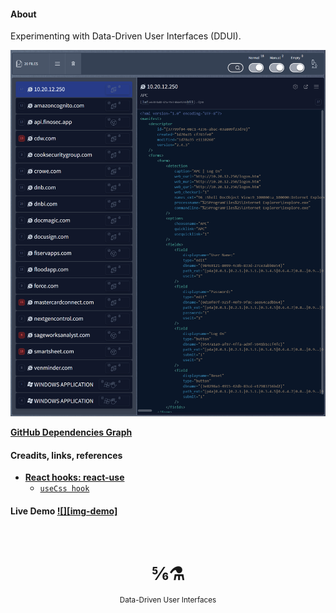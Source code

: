 #### About

Experimenting with Data-Driven User Interfaces (DDUI).

![](src/assets/previews/2022-08-14_16-24-05,highlight2.png)

[**GitHub Dependencies Graph**](https://github.com/maxzz/dropzone/network/dependencies)

<!-- 
[**Visualization** of npm package usage](https://octo-repo-visualization.vercel.app/?repo=maxzz%2Fdropzone)
* [Explore for yourself](https://githubnext.com/projects/repo-visualization#explore-for-yourself) (search 'maxzz/dropzone')
* [tw](https://twitter.com/GitHubNext/status/1423315150413705223)
* [API repo](https://api.github.com/repos/maxzz/dropzone)
* [API followers](https://api.github.com/users/maxzz/followers)
* [GH advanced seach: 'create-diagram extension:yml'](https://github.com/search?q=create-diagram+extension%3Ayml&type=Code&ref=advsearch&l=&l=)
-->

#### Creadits, links, references

- [**React hooks: react-use**](https://github.com/streamich/react-use)
    <!-- <a href="http://streamich.github.io/react-use"><img src="https://img.shields.io/badge/demos-🚀-green.svg" alt="demos" /></a> -->
  - [`useCss hook`](https://github.com/streamich/react-use/blob/master/docs/useCss.md)

<!-- <a href="http://streamich.github.io/react-use"><img src="https://img.shields.io/badge/demos-🚀-yellow.svg" alt="demos" /></a> -->
<!-- [img-demo]: https://img.shields.io/badge/demo-%20%20%20%F0%9F%9A%80-green.svg -->

#### Live Demo [![][img-demo]](https://maxzz.github.io/dropzone)


<!--
Tested project and now moved into 'not-used-now' src/components/UI/nun/nun.zip:

* from-radix-ui.tsx, UIDropdownMenuOrg.tsx - original example and component from radix-ui website

* UIDropdownMenuLaag.tsx - https://github.com/everweij/react-laag <- Hooks for positioning tooltips & popovers

* UIMultilineEdit.tsx - wrapper around DOM multiline edit control

* UISplitPane.ts, UISplitPane.css - https://github.com/tomkp/react-split-pane <- original split bar wo/ fixes

* Card/CardMenuOverlays.tsx - https://github.com/react-bootstrap/react-overlays
    Section2_Main.tsx:
        // import { CardMenuOverlays } from './Panel1_FilesList/Card/CardMenuOverlays';
        // import { CardMenu } from './Panel1_FilesList/Card/CardMenu';
        // import { Panel3_SelectedItems } from './Panel3_SelectedItems/Panel3_SelectedItems';
                {/* <CardMenuOverlays /> */}
                {/* <CardMenu /> */}
                {/* <Panel3_SelectedItems className="flex-none" /> */}

* https://github.com/wellyshen/react-cool-virtual

    folder useVirtual and

    Panel1_FilesList.tsx:
        //old: import Card, { CardWRef } from './Card/Card';
        //old: import useVirtual, { Item } from 'react-cool-virtual';
        //import useVirtual from '../../../hooks/useVirtual/useVirtual';

        /*
        function Panel1_FilesListNew({ className, ...rest }: HTMLAttributes<HTMLElement>) { //TODO: add compact view
            const files = useAtomValue(filteredAtom);

            //const [len, setLen] = useState(files.length);

            // useEffect(() => {
            //     setLen(files.length);
            //  }, [files.length]);

            const { outerRef, innerRef, items } = useVirtual<HTMLDivElement, HTMLDivElement>({
                // itemCount: len,
                itemCount: files.length,
                //resetScroll: true,
                // itemSize: 141,
                // itemSize: (idx: number) => {
                //     console.log('idx', idx);
                //     return 141;
                // },
            });

            //console.log(`items dropped: ${files.length} virtual:`, items);

            return (
                <>
                    <div ref={outerRef} className="w-full h-full overflow-auto">
                        {/* <div ref={innerRef} className="relative grid grid-flow-row gap-4 text-sm"> * /}
                        <div ref={innerRef} className="text-sm">
                            {items.map(({ index, measureRef }) => {
                                const atom = files[index];
                                //console.log('item atom', atom);
                                if (!atom) {
                                    return;
                                }

                                return (
                                    //<div ref={measureRef} className="">
                                    <CardWRef ref={measureRef} fileUsAtom={atom} className="mb-4" key={`${atom}`} />
                                    // <CardWRef fileUsAtom={atom} className="mb-4" key={`${atom}`} />
                                    //</div>
                                );
                            })}
                        </div>
                    </div>
                </>
            );
        }
        */
* src/hooks/useClipcoardCopy.ts - https://github.com/feross/clipboard-copy - obsolete

* "@reach/router": "^1.3.4", - https://github.com/reach/router - never realy used and now is obsolete

* "framer-motion": "6.5.1", - https://github.com/framer/motion - never realy used and so far happy w/ react-spring

* "react-merge-refs": "2.0.1", - https://github.com/gregberge/react-merge-refs - so simple that no need to have a separate package

* "styled-components": "5.3.5", - https://github.com/styled-components/styled-components - should use instead of @stitches/react, but who cares
  "@types/styled-components": "5.1.26",

* TODO:
        "react-overlays": "5.2.0",
        "react-popper": "2.3.0",
        "react-popper-tooltip": "4.4.2",
 
-->

<!--
<div align="center"><h3>Contributors</h3></div>
<br />
<a href="https://github.com/maxzz/dropzone/graphs/contributors"><img src="https://opencollective.com/dropzone/contributors.svg?width=890&button=false" /></a>
-->



<div align="center">
  <br/>
  <h1>⅚⚗</h1>
  <sup>Data-Driven User Interfaces</sup>
  <br/>
  <br/>
  <!-- <pre>npm i <a href="https://www.npmjs.com/package/react-use">react-use</a></pre> -->
</div>
